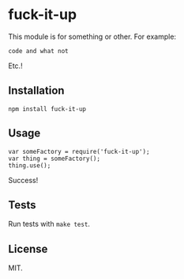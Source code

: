 fuck-it-up
==================

This module is for something or other. For example:

    code and what not

Etc.!

Installation
------------

    npm install fuck-it-up

Usage
-----

    var someFactory = require('fuck-it-up');
    var thing = someFactory();
    thing.use();

Success!

Tests
-----

Run tests with `make test`.

License
-------

MIT.
